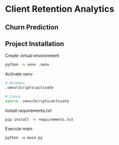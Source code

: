 # Client Retention Analytics

## Churn Prediction

## Project Installation

Create virtual environment

```bash
python -m venv .venv
```

Activate venv

```bash
# Windows
.venv\Scripts\activate

# Linux
source .venv/Scripts/activate
```

Install requirements.txt

```
pip install -r requirements.txt
```

Execute main

```
python -u main.py
```